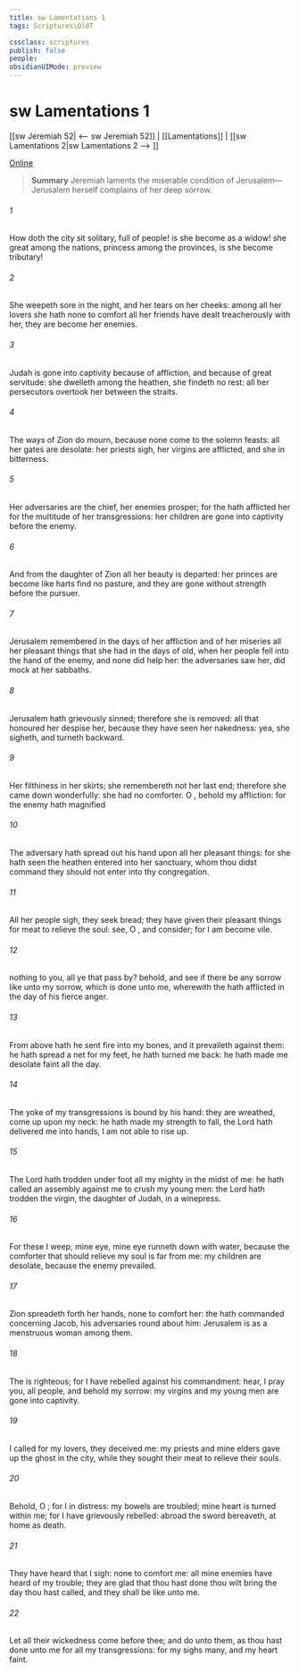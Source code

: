 ```yaml
---
title: sw Lamentations 1
tags: Scriptures\OldT

cssclass: scriptures
publish: false
people:
obsidianUIMode: preview
---
```


# sw Lamentations 1
[[sw Jeremiah 52| <-- sw Jeremiah 52]] | [[Lamentations]] | [[sw Lamentations 2|sw Lamentations 2 --> ]]

[Online](https://churchofjesuschrist.org/study/scriptures/ot/lam/1?lang=eng)

> __Summary__
Jeremiah laments the miserable condition of Jerusalem—Jerusalem herself complains of her deep sorrow.

###### 1 
How doth the city sit solitary,  full of people!  is she become as a widow! she  great among the nations,  princess among the provinces,  is she become tributary!

###### 2 
She weepeth sore in the night, and her tears  on her cheeks: among all her lovers she hath none to comfort  all her friends have dealt treacherously with her, they are become her enemies.

###### 3 
Judah is gone into captivity because of affliction, and because of great servitude: she dwelleth among the heathen, she findeth no rest: all her persecutors overtook her between the straits.

###### 4 
The ways of Zion do mourn, because none come to the solemn feasts: all her gates are desolate: her priests sigh, her virgins are afflicted, and she  in bitterness.

###### 5 
Her adversaries are the chief, her enemies prosper; for the  hath afflicted her for the multitude of her transgressions: her children are gone into captivity before the enemy.

###### 6 
And from the daughter of Zion all her beauty is departed: her princes are become like harts  find no pasture, and they are gone without strength before the pursuer.

###### 7 
Jerusalem remembered in the days of her affliction and of her miseries all her pleasant things that she had in the days of old, when her people fell into the hand of the enemy, and none did help her: the adversaries saw her,  did mock at her sabbaths.

###### 8 
Jerusalem hath grievously sinned; therefore she is removed: all that honoured her despise her, because they have seen her nakedness: yea, she sigheth, and turneth backward.

###### 9 
Her filthiness  in her skirts; she remembereth not her last end; therefore she came down wonderfully: she had no comforter. O , behold my affliction: for the enemy hath magnified 

###### 10 
The adversary hath spread out his hand upon all her pleasant things: for she hath seen  the heathen entered into her sanctuary, whom thou didst command  they should not enter into thy congregation.

###### 11 
All her people sigh, they seek bread; they have given their pleasant things for meat to relieve the soul: see, O , and consider; for I am become vile.

###### 12 
 nothing to you, all ye that pass by? behold, and see if there be any sorrow like unto my sorrow, which is done unto me, wherewith the  hath afflicted  in the day of his fierce anger.

###### 13 
From above hath he sent fire into my bones, and it prevaileth against them: he hath spread a net for my feet, he hath turned me back: he hath made me desolate  faint all the day.

###### 14 
The yoke of my transgressions is bound by his hand: they are wreathed,  come up upon my neck: he hath made my strength to fall, the Lord hath delivered me into  hands,  I am not able to rise up.

###### 15 
The Lord hath trodden under foot all my mighty  in the midst of me: he hath called an assembly against me to crush my young men: the Lord hath trodden the virgin, the daughter of Judah,  in a winepress.

###### 16 
For these  I weep; mine eye, mine eye runneth down with water, because the comforter that should relieve my soul is far from me: my children are desolate, because the enemy prevailed.

###### 17 
Zion spreadeth forth her hands,  none to comfort her: the  hath commanded concerning Jacob,  his adversaries  round about him: Jerusalem is as a menstruous woman among them.

###### 18 
The  is righteous; for I have rebelled against his commandment: hear, I pray you, all people, and behold my sorrow: my virgins and my young men are gone into captivity.

###### 19 
I called for my lovers,  they deceived me: my priests and mine elders gave up the ghost in the city, while they sought their meat to relieve their souls.

###### 20 
Behold, O ; for I  in distress: my bowels are troubled; mine heart is turned within me; for I have grievously rebelled: abroad the sword bereaveth, at home  as death.

###### 21 
They have heard that I sigh:  none to comfort me: all mine enemies have heard of my trouble; they are glad that thou hast done  thou wilt bring the day  thou hast called, and they shall be like unto me.

###### 22 
Let all their wickedness come before thee; and do unto them, as thou hast done unto me for all my transgressions: for my sighs  many, and my heart  faint.

